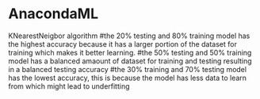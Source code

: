 # AnacondaML
KNearestNeigbor algorithm 
#the 20% testing and 80% training model has the highest accuracy because it has a larger portion of the dataset for training which makes it better learning.
#the 50% testing and 50% training model has a balanced amaount of dataset for training and testing resulting in a balanced testing accuracy
#the 30% training and 70% testing model has the lowest accuracy, this is because the model has less data to learn from which might lead to underfitting
